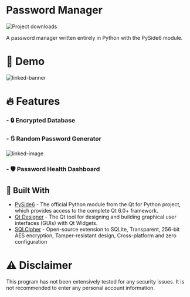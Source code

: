 # Password Manager
![Project downloads](https://img.shields.io/github/downloads/EmueI/password-manager/total)

 A password manager written entirely in Python with the PySide6 module. 

# 🚀 Demo
![linked-banner](https://i.ibb.co/4JBRMt7/Screenshot-2022-03-11-162837.png)


# 🔥 Features

### - 🔒 Encrypted Database

### - 🔃 Random Password Generator 
![linked-image](https://i.ibb.co/HzkNBSB/Screenshot-from-2022-03-20-12-43-03.png)

### - 🛡️ Password Health Dashboard

## 🍔 Built With
- [PySide6](https://pypi.org/project/PySide6/) - The official Python module from the Qt for Python project, which provides access to the complete Qt 6.0+ framework.
- [Qt Designer](https://doc.qt.io/qt-5/qtdesigner-manual.html) - The Qt tool for designing and building graphical user interfaces (GUIs) with Qt Widgets.
- [SQLCipher](https://www.zetetic.net/sqlcipher/) - Open-source extension to SQLite, Transparent, 256-bit AES encryption, Tamper-resistant design, Cross-platform and zero configuration



# ⚠️ Disclaimer

This program has not been extensively tested for any security issues.
It is not recommended to enter any personal account information. 
